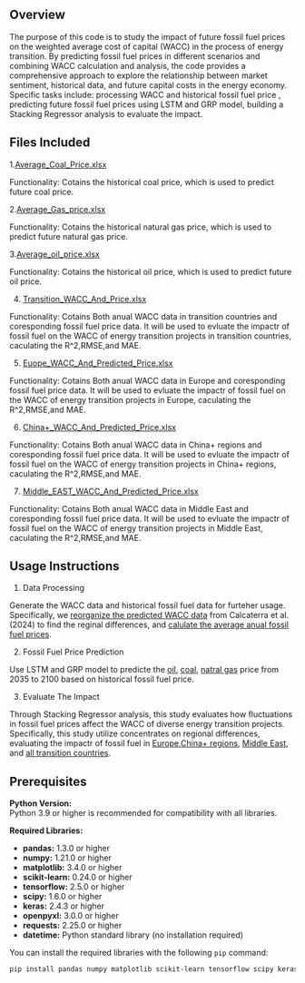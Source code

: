 ## Overview 

The purpose of this code is to study the impact of future fossil fuel prices on the weighted average cost of capital (WACC) in the process of energy transition. By predicting fossil fuel prices in different scenarios and combining WACC calculation and analysis, the code provides a comprehensive approach to explore the relationship between market sentiment, historical data, and future capital costs in the energy economy. Specific tasks include: processing WACC and historical fossil fuel price , predicting future fossil fuel prices using LSTM and GRP model, building a  Stacking Regressor analysis to evaluate the impact.

## Files Included
1.[Average_Coal_Price.xlsx](https://github.com/GreenComp-ERC/Shilin_ImpactOfFossilFeulPrice/blob/main/data/Average_Coal_Price.xlsx)

Functionality: Cotains the historical coal price, which is used to predict future coal price.

2.[Average_Gas_price.xlsx](https://github.com/GreenComp-ERC/Shilin_ImpactOfFossilFeulPrice/blob/main/data/Average_Gas_price.xlsx)

Functionality: Cotains the historical natural gas price, which is used to predict future natural gas price.

3.[Average_oil_price.xlsx](https://github.com/GreenComp-ERC/Shilin_ImpactOfFossilFeulPrice/blob/main/data/Average_oil_price.xlsx)

Functionality: Cotains the historical oil price, which is used to predict future oil price.

4. [Transition_WACC_And_Price.xlsx](https://github.com/GreenComp-ERC/Shilin_ImpactOfFossilFeulPrice/blob/main/data/Transition_WACC_And_Price.xlsx)

Functionality: Cotains Both anual WACC data in transition countries and coresponding fossil fuel price data. It will be used to evluate the impactr of fossil fuel on the WACC of energy transition projects in transition countries, caculating the R^2,RMSE,and MAE.

5. [Euope_WACC_And_Predicted_Price.xlsx](https://github.com/GreenComp-ERC/Shilin_ImpactOfFossilFeulPrice/blob/main/data/Euope_WACC_And_Predicted_Price.xlsx)

Functionality: Cotains Both anual WACC data in Europe and coresponding fossil fuel price data. It will be used to evluate the impactr of fossil fuel on the WACC of energy transition projects in Europe, caculating the R^2,RMSE,and MAE.

6. [China+_WACC_And_Predicted_Price.xlsx](https://github.com/GreenComp-ERC/Shilin_ImpactOfFossilFeulPrice/blob/main/data/China%2B_WACC_And_Predicted_Price.xlsx)

Functionality: Cotains Both anual WACC data in China+ regions and coresponding fossil fuel price data. It will be used to evluate the impactr of fossil fuel on the WACC of energy transition projects in China+ regions, caculating the R^2,RMSE,and MAE.

7. [Middle_EAST_WACC_And_Predicted_Price.xlsx](https://github.com/GreenComp-ERC/Shilin_ImpactOfFossilFeulPrice/blob/main/data/Middle_EAST_WACC_And_Predicted_Price.xlsx)

Functionality: Cotains Both anual WACC data in Middle East and coresponding fossil fuel price data. It will be used to evluate the impactr of fossil fuel on the WACC of energy transition projects in Middle East, caculating the R^2,RMSE,and MAE.


## Usage Instructions

1. Data Processing

Generate the WACC data and historical fossil fuel data for furteher usage. Specifically, we [reorganize the predicted WACC data](https://github.com/GreenComp-ERC/Shilin_ImpactOfFossilFeulPrice/blob/main/code/WACC_Data_processing.ipynb) from Calcaterra et al. (2024) to find the reginal differences, and [calulate the average anual fossil fuel prices](https://github.com/GreenComp-ERC/Shilin_ImpactOfFossilFeulPrice/blob/main/code/Price_Data_Processing.ipynb).

2. Fossil Fuel Price Prediction

Use LSTM and GRP model to predicte the [oil](https://github.com/GreenComp-ERC/Shilin_ImpactOfFossilFeulPrice/blob/main/code/Oil_Price_Prediction.ipynb), [coal](https://github.com/GreenComp-ERC/Shilin_ImpactOfFossilFeulPrice/blob/main/code/coal_Prediction.ipynb), [natral gas](https://github.com/GreenComp-ERC/Shilin_ImpactOfFossilFeulPrice/blob/main/code/Natural_Gas_Prediction.ipynb) price from 2035 to 2100 based on historical fossil fuel price.

3. Evaluate The Impact

 Through Stacking Regressor analysis, this study evaluates how fluctuations in fossil fuel prices affect the WACC of diverse energy transition projects. Specifically, this study utilize concentrates on regional differences, evaluating the impactr of fossil fuel in [Europe](https://github.com/GreenComp-ERC/Shilin_ImpactOfFossilFeulPrice/blob/main/code/The_Impact_Of_Fossil_fuel_Europe.ipynb),[China+ regions](https://github.com/GreenComp-ERC/Shilin_ImpactOfFossilFeulPrice/blob/main/code/The_Impact_Of_Fossil_Fuel_In_China%2B.ipynb), [Middle East](https://github.com/GreenComp-ERC/Shilin_ImpactOfFossilFeulPrice/blob/main/code/The_Impact_Of_Fossil_fuel_In_Middle_East.ipynb), and [all transition countries](https://github.com/GreenComp-ERC/Shilin_ImpactOfFossilFeulPrice/blob/main/code/The_Impact_of_Fossil_fuel_In_Transition_Countris.ipynb).

 

## Prerequisites

**Python Version:**  
Python 3.9 or higher is recommended for compatibility with all libraries.

**Required Libraries:**  
- **pandas:** 1.3.0 or higher  
- **numpy:** 1.21.0 or higher  
- **matplotlib:** 3.4.0 or higher  
- **scikit-learn:** 0.24.0 or higher  
- **tensorflow:** 2.5.0 or higher  
- **scipy:** 1.6.0 or higher  
- **keras:** 2.4.3 or higher  
- **openpyxl:** 3.0.0 or higher  
- **requests:** 2.25.0 or higher  
- **datetime:** Python standard library (no installation required)  

You can install the required libraries with the following `pip` command:

```bash
pip install pandas numpy matplotlib scikit-learn tensorflow scipy keras openpyxl requests

 ``` 
 


